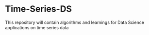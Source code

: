 # Time-Series-DS
This repository will contain algorithms and learnings for Data Science applications on time series data
